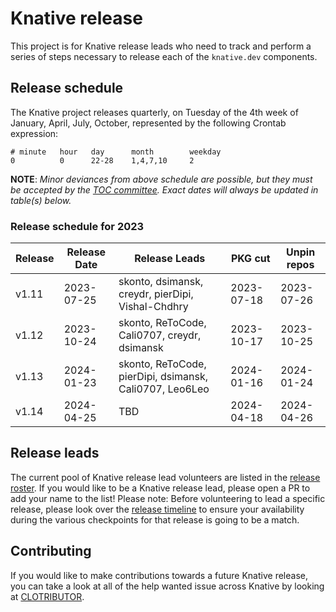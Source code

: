 # Knative release

This project is for Knative release leads who need to track and perform a series of steps necessary to release each of the `knative.dev` components.

## Release schedule

The Knative project releases quarterly, on Tuesday of the 4th week of January, April, July, October, represented by the following Crontab expression:

```
# minute   hour   day      month        weekday
0          0      22-28    1,4,7,10     2
```

**NOTE**: *Minor deviances from above schedule are possible, but they must be accepted by the [TOC committee](https://github.com/knative/community/blob/main/TECH-OVERSIGHT-COMMITTEE.md). Exact dates will always be updated in table(s) below.*

### Release schedule for 2023

| Release | Release Date | Release Leads                                             | PKG cut    | Unpin repos |
|---------|--------------|-----------------------------------------------------------|------------|-------------|
| v1.11   | 2023-07-25   | skonto, dsimansk, creydr, pierDipi, Vishal-Chdhry         | 2023-07-18 | 2023-07-26  |
| v1.12   | 2023-10-24   | skonto, ReToCode, Cali0707, creydr, dsimansk              | 2023-10-17 | 2023-10-25  |
| v1.13   | 2024-01-23   | skonto, ReToCode, pierDipi, dsimansk, Cali0707, Leo6Leo   | 2024-01-16 | 2024-01-24  |
| v1.14   | 2024-04-25   | TBD                                                       | 2024-04-18 | 2024-04-26  |

## Release leads
The current pool of Knative release lead volunteers are listed in the [release roster](./ROSTER.md). If you would like to be a Knative release lead, please open a PR to add your name to the list! Please note: Before volunteering to lead a specific release, please look over the [release timeline](TIMELINE.md) to ensure your availability during the various checkpoints for that release is going to be a match.

## Contributing

If you would like to make contributions towards a future Knative release, you can take a look at all of the help wanted issue across Knative by looking
at [CLOTRIBUTOR](https://clotributor.dev/search?project=knative&page=1).
